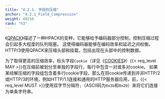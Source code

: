 ```yaml
---
title: "4.2.1. 字段的压缩"
anchor: "4.2.1_Field_Compression"
weight: 40210
rank: "h3"
---
```


《[QPACK](../RFC9204_Chinese_Simplified)》描述了一种HPACK的变种，它能够给予编码器部分控制，控制压缩过程会引起多大程度的队列阻塞。
这使得编码器能够在编码效率和延迟之间权衡。
HTTP/3使用QPACK来压缩头部和挂载，包括出现在头部中的控制数据。

为了取得更高的压缩效率，标头字段`Cookie`（详见《[COOKIES](https://www.rfc-editor.org/info/rfc6265)》）{{< req_level MAY >}}在压缩前被划分至单独的字段行，每行中包含一对或多对cookie。
如果某经解压缩的字段组包含着多行cookie字段，那么在将cookie传递到并非HTTP/2或HTTP/3的环境，例如HTTP/1.1连接和通用的HTTP服务器应用，前，{{< req_level MUST >}}使用双字节分隔符`;`（ASCII码为`0x3b`和`0x20`）来将它们连接为单条字符串。
